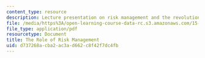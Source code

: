 ```yaml
---
content_type: resource
description: Lecture presentation on risk management and the revolution in finance.
file: /media/https%3A/open-learning-course-data-rc.s3.amazonaws.com/15-997-practice-of-finance-advanced-corporate-risk-management-spring-2009/d737268acba2ac3ad662c8f42f7dc4fb_MIT15_997s09_lec01_1.pdf
file_type: application/pdf
resourcetype: Document
title: The Role of Risk Management
uid: d737268a-cba2-ac3a-d662-c8f42f7dc4fb
---
```

